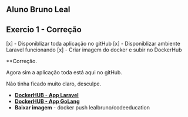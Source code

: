 ## Aluno Bruno Leal

## Exercio 1 - Correção

[x] - Disponiblizar toda aplicação no gitHub
[x] - Disponiblizar ambiente Laravel funcionando
[x] - Criar imagem do docker e subir no DockerHub


**Correção.

Agora sim a aplicação toda está aqui no gitHub.

Não tinha ficado muito claro, desculpe.


- **[DockerHUB - App Laravel](https://hub.docker.com/repository/docker/lealbruno/micro-laravel)**
- **[DockerHUB - App GoLang](https://hub.docker.com/repository/docker/lealbruno/codeeducation)**  
- **Baixar imagem** - docker push lealbruno/codeeducation